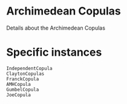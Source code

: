 # Archimedean Copulas


Details about the Archimedean Copulas



# Specific instances

```@docs
IndependentCopula
ClaytonCopulas
FranckCopula
AMHCopula
GumbelCopula
JoeCopula
```